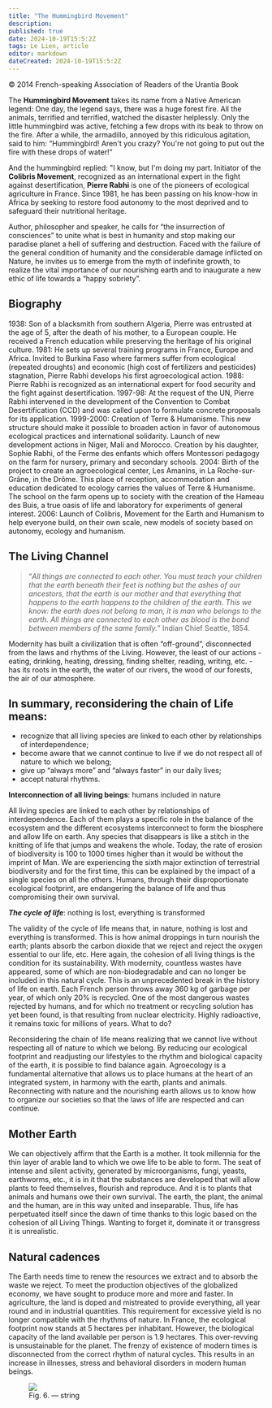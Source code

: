 ```yaml
---
title: "The Hummingbird Movement"
description: 
published: true
date: 2024-10-19T15:5:2Z
tags: Le Lien, article
editor: markdown
dateCreated: 2024-10-19T15:5:2Z
---
```


<p class="v-card v-sheet theme--light grey lighten-3 px-2">© 2014 French-speaking Association of Readers of the Urantia Book</p>


The **Hummingbird Movement** takes its name from a Native American legend: One day, the legend says, there was a huge forest fire. All the animals, terrified and terrified, watched the disaster helplessly. Only the little hummingbird was active, fetching a few drops with its beak to throw on the fire. After a while, the armadillo, annoyed by this ridiculous agitation, said to him: “Hummingbird! Aren't you crazy? You're not going to put out the fire with these drops of water!”

And the hummingbird replied: "I know, but I'm doing my part. Initiator of the **Colibris Movement**, recognized as an international expert in the fight against desertification, **Pierre Rabhi** is one of the pioneers of ecological agriculture in France. Since 1981, he has been passing on his know-how in Africa by seeking to restore food autonomy to the most deprived and to safeguard their nutritional heritage.

Author, philosopher and speaker, he calls for “the insurrection of consciences” to unite what is best in humanity and stop making our paradise planet a hell of suffering and destruction. Faced with the failure of the general condition of humanity and the considerable damage inflicted on Nature, he invites us to emerge from the myth of indefinite growth, to realize the vital importance of our nourishing earth and to inaugurate a new ethic of life towards a “happy sobriety”.

## Biography

1938: Son of a blacksmith from southern Algeria, Pierre was entrusted at the age of 5, after the death of his mother, to a European couple. He received a French education while preserving the heritage of his original culture.
1981: He sets up several training programs in France, Europe and Africa. Invited to Burkina Faso where farmers suffer from ecological (repeated droughts) and economic (high cost of fertilizers and pesticides) stagnation, Pierre Rabhi develops his first agroecological action.
1988: Pierre Rabhi is recognized as an international expert for food security and the fight against desertification.
1997-98: At the request of the UN, Pierre Rabhi intervened in the development of the Convention to Combat Desertification (CCD) and was called upon to formulate concrete proposals for its application.
1999-2000: Creation of Terre \& Humanisme. This new structure should make it possible to broaden action in favor of autonomous ecological practices and international solidarity. Launch of new development actions in Niger, Mali and Morocco. Creation by his daughter, Sophie Rabhi, of the Ferme des enfants which offers Montessori pedagogy on the farm for nursery, primary and secondary schools.
2004: Birth of the project to create an agroecological center, Les Amanins, in La Roche-sur-Grâne, in the Drôme. This place of reception, accommodation and education dedicated to ecology carries the values of Terre \& Humanisme. The school on the farm opens up to society with the creation of the Hameau des Buis, a true oasis of life and laboratory for experiments of general interest.
2006: Launch of Colibris, Movement for the Earth and Humanism to help everyone build, on their own scale, new models of society based on autonomy, ecology and humanism.

## The Living Channel

> “_All things are connected to each other. You must teach your children that the earth beneath their feet is nothing but the ashes of our ancestors, that the earth is our mother and that everything that happens to the earth happens to the children of the earth. This we know: the earth does not belong to man, it is man who belongs to the earth. All things are connected to each other as blood is the bond between members of the same family._” Indian Chief Seattle, 1854.

Modernity has built a civilization that is often “off-ground”, disconnected from the laws and rhythms of the Living. However, the least of our actions - eating, drinking, heating, dressing, finding shelter, reading, writing, etc. - has its roots in the earth, the water of our rivers, the wood of our forests, the air of our atmosphere.

## In summary, reconsidering the chain of Life means:

- recognize that all living species are linked to each other by relationships of interdependence;
- become aware that we cannot continue to live if we do not respect all of nature to which we belong;
- give up “always more” and “always faster” in our daily lives;
- accept natural rhythms.

**Interconnection of all living beings**: humans included in nature

All living species are linked to each other by relationships of interdependence. Each of them plays a specific role in the balance of the ecosystem and the different ecosystems interconnect to form the biosphere and allow life on earth. Any species that disappears is like a stitch in the knitting of life that jumps and weakens the whole. Today, the rate of erosion of biodiversity is 100 to 1000 times higher than it would be without the imprint of Man. We are experiencing the sixth major extinction of terrestrial biodiversity and for the first time, this can be explained by the impact of a single species on all the others. Humans, through their disproportionate ecological footprint, are endangering the balance of life and thus compromising their own survival.

***The cycle of life***: nothing is lost, everything is transformed

The validity of the cycle of life means that, in nature, nothing is lost and everything is transformed. This is how animal droppings in turn nourish the earth; plants absorb the carbon dioxide that we reject and reject the oxygen essential to our life, etc. Here again, the cohesion of all living things is the condition for its sustainability. With modernity, countless wastes have appeared, some of which are non-biodegradable and can no longer be included in this natural cycle. This is an unprecedented break in the history of life on earth. Each French person throws away 360 kg of garbage per year, of which only 20% is recycled. One of the most dangerous wastes rejected by humans, and for which no treatment or recycling solution has yet been found, is that resulting from nuclear electricity. Highly radioactive, it remains toxic for millions of years. What to do?

Reconsidering the chain of life means realizing that we cannot live without respecting all of nature to which we belong. By reducing our ecological footprint and readjusting our lifestyles to the rhythm and biological capacity of the earth, it is possible to find balance again. Agroecology is a fundamental alternative that allows us to place humans at the heart of an integrated system, in harmony with the earth, plants and animals. Reconnecting with nature and the nourishing earth allows us to know how to organize our societies so that the laws of life are respected and can continue.

## Mother Earth

We can objectively affirm that the Earth is a mother. It took millennia for the thin layer of arable land to which we owe life to be able to form. The seat of intense and silent activity, generated by microorganisms, fungi, yeasts, earthworms, etc., it is in it that the substances are developed that will allow plants to feed themselves, flourish and reproduce. And it is to plants that animals and humans owe their own survival. The earth, the plant, the animal and the human, are in this way united and inseparable. Thus, life has perpetuated itself since the dawn of time thanks to this logic based on the cohesion of all Living Things. Wanting to forget it, dominate it or transgress it is unrealistic.

## Natural cadences

The Earth needs time to renew the resources we extract and to absorb the waste we reject. To meet the production objectives of the globalized economy, we have sought to produce more and more and faster. In agriculture, the land is doped and mistreated to provide everything, all year round and in industrial quantities. This requirement for excessive yield is no longer compatible with the rhythms of nature. In France, the ecological footprint now stands at 5 hectares per inhabitant. However, the biological capacity of the land available per person is 1.9 hectares. This over-revving is unsustainable for the planet. The frenzy of existence of modern times is disconnected from the correct rhythm of natural cycles. This results in an increase in illnesses, stress and behavioral disorders in modern human beings.

<figure id="Figure_7" class="image urantiapedia">
<img src="/image/article/Le_Lien/images_01/206.jpg">
<figcaption>Fig. 6. — string</figcaption>
</figure>

